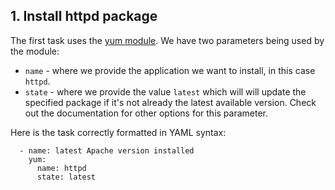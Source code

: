 ## 1. Install httpd package

The first task uses the [yum module](https://docs.ansible.com/ansible/latest/modules/yum_module.html).  We have two parameters being used by the module:

- `name` - where we provide the application we want to install, in this case `httpd`.
- `state` - where we provide the value `latest` which will will update the specified package if it's not already the latest available version.  Check out the documentation for other options for this parameter.

Here is the task correctly formatted in YAML syntax:

```
  - name: latest Apache version installed
    yum:
      name: httpd
      state: latest
```
